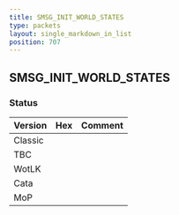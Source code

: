 ```yaml
---
title: SMSG_INIT_WORLD_STATES
type: packets
layout: single_markdown_in_list
position: 707
---
```


## SMSG_INIT_WORLD_STATES

### Status

Version | Hex | Comment
---------- | ---------- | ---------- 
Classic |  |  
TBC |  |  
WotLK |  |  
Cata |  |  
MoP |  |  